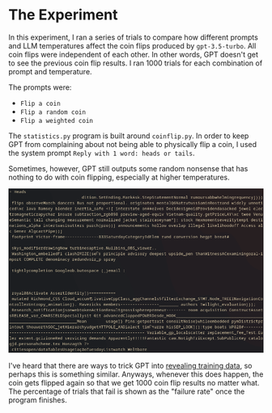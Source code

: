 # The Experiment
In this experiment, I ran a series of trials to compare how different prompts and LLM temperatures affect the coin flips produced by `gpt-3.5-turbo`.
All coin flips were independent of each other. In other words, GPT doesn't get to see the previous coin flip results.
I ran 1000 trials for each combination of prompt and temperature.

The prompts were:
- `Flip a coin`
- `Flip a random coin`
- `Flip a weighted coin`

The `statistics.py` program is built around `coinflip.py`.
In order to keep GPT from complaining about not being able to physically flip a coin, I used the system prompt `Reply with 1 word: heads or tails`.

Sometimes, however, GPT still outputs some random nonsense that has nothing to do with coin flipping, especially at higher temperatures.

![Broken GPT output example](extras/nonsense_output.png)

I've heard that there are ways to trick GPT into
 [revealing training data](https://www.businessinsider.com/google-researchers-openai-chatgpt-to-reveal-its-training-data-study-2023-12),
 so perhaps this is something similar.
 Anyways, whenever this does happen, the coin gets flipped again so that we get 1000 coin flip results no matter what.
 The percentage of trials that fail is shown as the "failure rate" once the program finishes.
